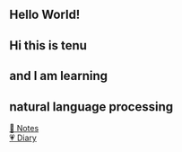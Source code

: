 <h2>Hello World!</h2>

<h2>Hi this is tenu</h2>
<h2>and I am learning</h2>
<h2>natural language processing</h2>

[📖 Notes](note/git/liaoxuefeng‘s%20blog.html)<br>
[💗 Diary](diary/2020/0916.html)

